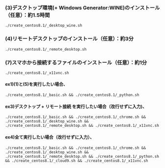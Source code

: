 ### (3)デスクトップ環境(+ Windows Generator:WINE)のインストール（任意）：約1.5時間
```./create_centos8.1/_desktop_wine.sh```

### (4)リモートデスクトップのインストール（任意）：約3分
```./create_centos8.1/_remote_desktop.sh```

### (7)スマホから接続するファイルのインストール（任意）：約1分
```./create_centos8.1/_x11vnc.sh```



#### ex1)(1)と(5)を実行したい場合、
```./create_centos8.1/_basic.sh && ./create_centos8.1/_python.sh```


#### ex3)デスクトップ + リモート接続 を実行したい場合（改行せずに入力)、
```./create_centos8.1/_basic.sh && ./create_centos8.1/_chrome.sh && ./create_centos8.1/_desktop_wine.sh && ./create_centos8.1/_remote_desktop.sh && ./create_centos8.1/_x11vnc.sh```

#### ex4)全て実行したい場合（改行せずに入力）、
```./create_centos8.1/_basic.sh && ./create_centos8.1/_chrome.sh && ./create_centos8.1/_desktop_wine.sh && ./create_centos8.1/_remote_desktop.sh && ./create_centos8.1/_python.sh && ./create_centos8.1/_cloud9.sh && ./create_centos8.1/_x11vnc.sh```